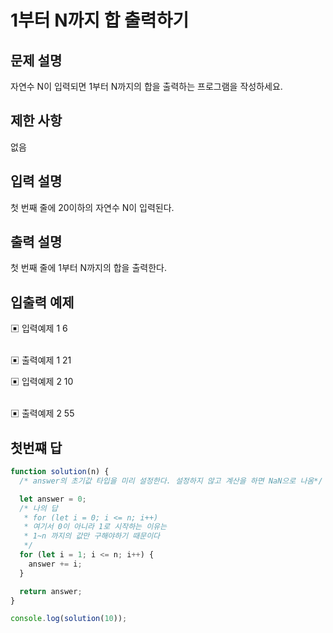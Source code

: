 # 1부터 N까지 합 출력하기

## 문제 설명

자연수 N이 입력되면 1부터 N까지의 합을 출력하는 프로그램을 작성하세요.

## 제한 사항

없음

## 입력 설명

첫 번째 줄에 20이하의 자연수 N이 입력된다.

## 출력 설명

첫 번째 줄에 1부터 N까지의 합을 출력한다.

## 입출력 예제

▣ 입력예제 1
6

</br>
▣ 출력예제 1
21

</br>

▣ 입력예제 2
10

</br>
▣ 출력예제 2
55

</br>

## 첫번쨰 답

```js
function solution(n) {
  /* answer의 초기값 타입을 미리 설정한다. 설정하지 않고 계산을 하면 NaN으로 나옴*/

  let answer = 0;
  /* 나의 답
   * for (let i = 0; i <= n; i++)
   * 여기서 0이 아니라 1로 시작하는 이유는
   * 1~n 까지의 값만 구해야하기 때문이다
   */
  for (let i = 1; i <= n; i++) {
    answer += i;
  }

  return answer;
}

console.log(solution(10));
```

</br>
